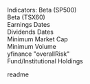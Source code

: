 Indicators:
Beta (SP500)  
Beta (TSX60)  
Earnings Dates  
Dividends Dates  
Minimum Market Cap  
Minimum Volume  
yfinance "overallRisk"  
Fund/Institutional Holdings

readme
